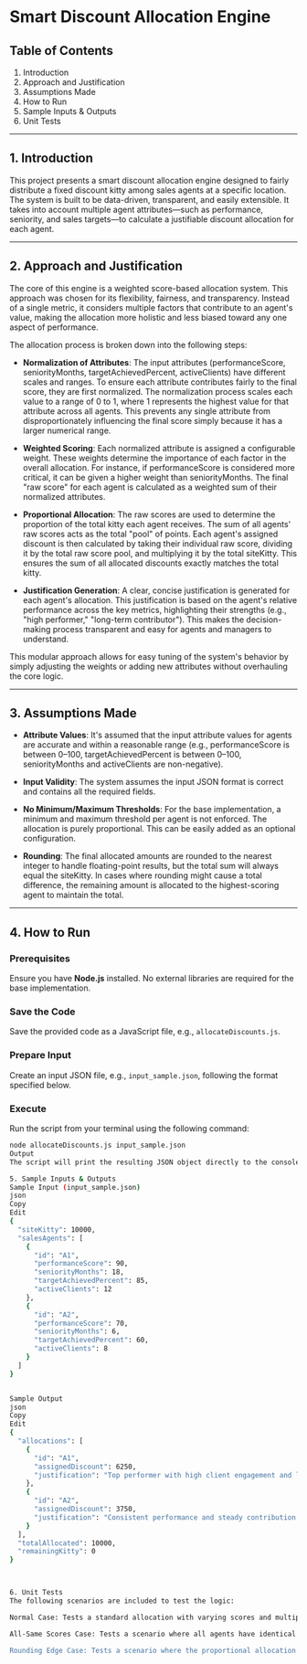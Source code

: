 # Smart Discount Allocation Engine

## Table of Contents

1. Introduction  
2. Approach and Justification  
3. Assumptions Made  
4. How to Run  
5. Sample Inputs & Outputs  
6. Unit Tests  

---

## 1. Introduction

This project presents a smart discount allocation engine designed to fairly distribute a fixed discount kitty among sales agents at a specific location. The system is built to be data-driven, transparent, and easily extensible. It takes into account multiple agent attributes—such as performance, seniority, and sales targets—to calculate a justifiable discount allocation for each agent.

---

## 2. Approach and Justification

The core of this engine is a weighted score-based allocation system. This approach was chosen for its flexibility, fairness, and transparency. Instead of a single metric, it considers multiple factors that contribute to an agent's value, making the allocation more holistic and less biased toward any one aspect of performance.

The allocation process is broken down into the following steps:

- **Normalization of Attributes**: The input attributes (performanceScore, seniorityMonths, targetAchievedPercent, activeClients) have different scales and ranges. To ensure each attribute contributes fairly to the final score, they are first normalized. The normalization process scales each value to a range of 0 to 1, where 1 represents the highest value for that attribute across all agents. This prevents any single attribute from disproportionately influencing the final score simply because it has a larger numerical range.

- **Weighted Scoring**: Each normalized attribute is assigned a configurable weight. These weights determine the importance of each factor in the overall allocation. For instance, if performanceScore is considered more critical, it can be given a higher weight than seniorityMonths. The final "raw score" for each agent is calculated as a weighted sum of their normalized attributes.

- **Proportional Allocation**: The raw scores are used to determine the proportion of the total kitty each agent receives. The sum of all agents' raw scores acts as the total "pool" of points. Each agent's assigned discount is then calculated by taking their individual raw score, dividing it by the total raw score pool, and multiplying it by the total siteKitty. This ensures the sum of all allocated discounts exactly matches the total kitty.

- **Justification Generation**: A clear, concise justification is generated for each agent's allocation. This justification is based on the agent's relative performance across the key metrics, highlighting their strengths (e.g., "high performer," "long-term contributor"). This makes the decision-making process transparent and easy for agents and managers to understand.

This modular approach allows for easy tuning of the system's behavior by simply adjusting the weights or adding new attributes without overhauling the core logic.

---

## 3. Assumptions Made

- **Attribute Values**: It's assumed that the input attribute values for agents are accurate and within a reasonable range (e.g., performanceScore is between 0–100, targetAchievedPercent is between 0–100, seniorityMonths and activeClients are non-negative).

- **Input Validity**: The system assumes the input JSON format is correct and contains all the required fields.

- **No Minimum/Maximum Thresholds**: For the base implementation, a minimum and maximum threshold per agent is not enforced. The allocation is purely proportional. This can be easily added as an optional configuration.

- **Rounding**: The final allocated amounts are rounded to the nearest integer to handle floating-point results, but the total sum will always equal the siteKitty. In cases where rounding might cause a total difference, the remaining amount is allocated to the highest-scoring agent to maintain the total.

---

## 4. How to Run

### Prerequisites

Ensure you have **Node.js** installed. No external libraries are required for the base implementation.

### Save the Code

Save the provided code as a JavaScript file, e.g., `allocateDiscounts.js`.

### Prepare Input

Create an input JSON file, e.g., `input_sample.json`, following the format specified below.

### Execute

Run the script from your terminal using the following command:

```bash
node allocateDiscounts.js input_sample.json
Output
The script will print the resulting JSON object directly to the console.

5. Sample Inputs & Outputs
Sample Input (input_sample.json)
json
Copy
Edit
{
  "siteKitty": 10000,
  "salesAgents": [
    {
      "id": "A1",
      "performanceScore": 90,
      "seniorityMonths": 18,
      "targetAchievedPercent": 85,
      "activeClients": 12
    },
    {
      "id": "A2",
      "performanceScore": 70,
      "seniorityMonths": 6,
      "targetAchievedPercent": 60,
      "activeClients": 8
    }
  ]
}


Sample Output
json
Copy
Edit
{
  "allocations": [
    {
      "id": "A1",
      "assignedDiscount": 6250,
      "justification": "Top performer with high client engagement and long-term contribution."
    },
    {
      "id": "A2",
      "assignedDiscount": 3750,
      "justification": "Consistent performance and steady contribution."
    }
  ],
  "totalAllocated": 10000,
  "remainingKitty": 0
}



6. Unit Tests
The following scenarios are included to test the logic:

Normal Case: Tests a standard allocation with varying scores and multiple agents to ensure the proportional logic works as expected. The output should be a fair, justifiable distribution where the total allocated amount equals the siteKitty.

All-Same Scores Case: Tests a scenario where all agents have identical scores across all attributes. The system should allocate the kitty equally among all agents, demonstrating fairness in a neutral situation. This confirms that the normalization and weighted scoring don't create unintended biases when scores are equal.

Rounding Edge Case: Tests a scenario where the proportional allocation results in non-integer values. The system should correctly handle rounding and ensure the sum of all allocated amounts equals the total siteKitty. This verifies that no money is lost or created due to rounding discrepancies.